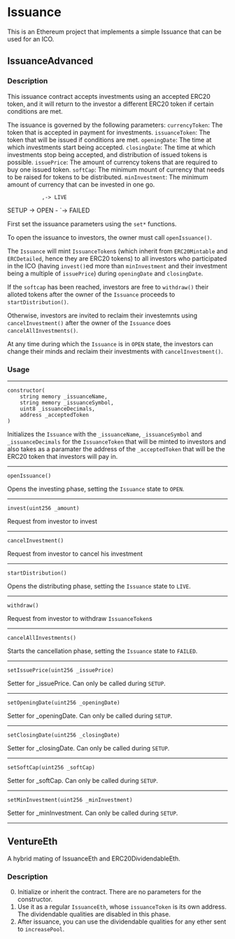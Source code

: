 # Issuance

This is an Ethereum project that implements a simple Issuance that can be used for an ICO.

## IssuanceAdvanced

### Description

This issuance contract accepts investments using an accepted ERC20 token, and it will return to the investor a different ERC20 token if certain conditions are met.

The issuance is governed by the following parameters:
`currencyToken`: The token that is accepted in payment for investments.
`issuanceToken`: The token that will be issued if conditions are met.
`openingDate`: The time at which investments start being accepted.
`closingDate`: The time at which investments stop being accepted, and distribution of issued tokens is possible.
`issuePrice`:  The amount of currency tokens that are required to buy one issued token.
`softCap`: The minimum mount of currency that needs to be raised for tokens to be distributed.
`minInvestment`: The minimum amount of currency that can be invested in one go.

               ,-> LIVE
SETUP -> OPEN -
               `-> FAILED

First set the issuance parameters using the `set*` functions.

To open the issuance to investors, the owner must call `openIssuance()`.

The `Issuance` will mint `IssuanceToken`s (which inherit from `ERC20Mintable` and `ERCDetailed`, hence they are ERC20 tokens) to all investors who participated in the ICO (having `invest()`ed more than `minInvestment` and their investment being a multiple of `issuePrice`) during `openingDate` and `closingDate`.

If the `softcap` has been reached, investors are free to `withdraw()` their alloted tokens after the owner of the `Issuance` proceeds to `startDistribution()`.

Otherwise, investors are invited to reclaim their investemnts using `cancelInvestment()` after the owner of the `Issuance` does `cancelAllInvestments()`.

At any time during which the `Issuance` is in `OPEN` state, the investors can change their minds and reclaim their investments with `cancelInvestment()`.

### Usage
---
```
constructor(
    string memory _issuanceName,
    string memory _issuanceSymbol,
    uint8 _issuanceDecimals,
    address _acceptedToken
)
```
Initializes the `Issuance` with the `_issuanceName`, `_issuanceSymbol` and `_issuanceDecimals` for the `IssuanceToken` that will be minted to investors and also takes as a paramater the address of the `_acceptedToken` that will be the ERC20 token that investors will pay in.

---
```
openIssuance()
```
Opens the investing phase, setting the `Issuance` state to `OPEN`.

---

```
invest(uint256 _amount)
```
Request from investor to invest

---

```
cancelInvestment()
```
Request from investor to cancel his investment

---

```
startDistribution()
```
Opens the distributing phase, setting the `Issuance` state to `LIVE`.

---

```
withdraw()
```
Request from investor to withdraw `IssuanceToken`s

---

```
cancelAllInvestments()
```
Starts the cancellation phase, setting the `Issuance` state to `FAILED`.

---

```
setIssuePrice(uint256 _issuePrice)
```
Setter for _issuePrice. Can only be called during `SETUP`.

---

```
setOpeningDate(uint256 _openingDate)
```
Setter for _openingDate. Can only be called during `SETUP`.

---

```
setClosingDate(uint256 _closingDate)
```
Setter for _closingDate. Can only be called during `SETUP`.

---

```
setSoftCap(uint256 _softCap)
```
Setter for _softCap. Can only be called during `SETUP`.

---

```
setMinInvestment(uint256 _minInvestment)
```
Setter for _minInvestment. Can only be called during `SETUP`.

---

## VentureEth

A hybrid mating of IssuanceEth and ERC20DividendableEth. 

### Description

0. Initialize or inherit the contract. There are no parameters for the constructor.
1. Use it as a regular `IssuanceEth`, whose `issuanceToken` is its own address. The dividendable qualities are disabled in this phase.
2. After issuance, you can use the dividendable qualities for any ether sent to `increasePool`.